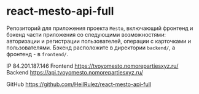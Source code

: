# react-mesto-api-full
Репозиторий для приложения проекта `Mesto`, включающий фронтенд и бэкенд части приложения со следующими возможностями: авторизации и регистрации пользователей, операции с карточками и пользователями. Бэкенд расположите в директории `backend/`, а фронтенд - в `frontend/`. 
  
IP 84.201.187.146
Frontend https://tvoyomesto.nomorepartiesxyz.ru/
Backend https://api.tvoyomesto.nomorepartiesxyz.ru/

GitHub https://github.com/HeilRulez/react-mesto-api-full